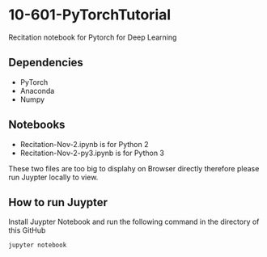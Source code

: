 # 10-601-PyTorchTutorial
Recitation notebook for Pytorch for Deep Learning 

## Dependencies
- PyTorch
- Anaconda
- Numpy

## Notebooks
- Recitation-Nov-2.ipynb is for Python 2
- Recitation-Nov-2-py3.ipynb is for Python 3

These two files are too big to displahy on Browser directly therefore please run Juypter locally to view.

## How to run Juypter
Install Juypter Notebook and run the following command in the directory of this GitHub
    
    jupyter notebook
